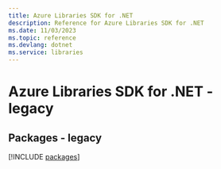 ```yaml
---
title: Azure Libraries SDK for .NET
description: Reference for Azure Libraries SDK for .NET
ms.date: 11/03/2023
ms.topic: reference
ms.devlang: dotnet
ms.service: libraries
---
```

# Azure Libraries SDK for .NET - legacy
## Packages - legacy
[!INCLUDE [packages](libraries-index.md)]